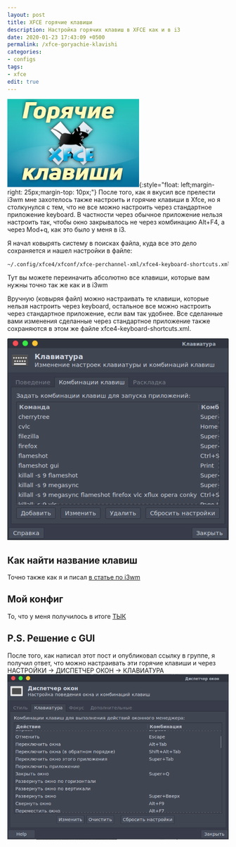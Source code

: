```yaml
---
layout: post
title: XFCE горячие клавиши
description: Настройка горячих клавиш в XFCE как и в i3
date: 2020-01-23 17:43:09 +0500
permalink: /xfce-goryachie-klavishi
categories: 
- configs
tags:
- xfce
edit: true
---
```

![Настройка горячих клавиш в XFCE как и в i3](../img/xfce-goryachie-klavishi.jpg){:style="float: left;margin-right: 25px;margin-top: 10px;"}
После того, как я вкусил все прелести i3wm мне захотелось также настроить и горячие клавиши в Xfce, но я столкунулся с тем, что не все можно настроить через стандартное приложение keyboard. В частности через обычное приложение нельзя настроить так, чтобы окно закрывалось не через комбинацию Alt+F4, а через Mod+q, как это было у меня в i3.

Я начал ковырять систему в поисках файла, куда все это дело сохраняется и нашел настройки в файле: 

```sh
~/.config/xfce4/xfconf/xfce-perchannel-xml/xfce4-keyboard-shortcuts.xml
```
Тут вы можете переиначить абсолютно все клавиши, которые вам нужны точно так же как и в i3wm

Вручную (ковыряя файл) можно настраивать те клавиши, которые нельзя настроить через keyboard, остальное все можно настроить через стандартное приложение, если вам так удобнее. Все сделанные вами изменения сделанные через стандартное приложение также сохраняются в этом же файле xfce4-keyboard-shortcuts.xml. 

![Настройка горячих клавиш в XFCE как и в i3](../img/2020-01-24_14.png)


## Как найти название клавиш
Точно также как я и писал [в статье по i3wm](https://ordanax.github.io/i3wm)

## Мой конфиг 
То, что у меня получилось в итоге [ТЫК](https://github.com/ordanax/dots/blob/master/xfce4/xfconf/xfce-perchannel-xml/xfce4-keyboard-shortcuts.xml)

## P.S. Решение с GUI
После того, как написал этот пост и опубликовал ссылку в группе, я получил ответ, что можно настраивать эти горячие клавиши и через НАСТРОЙКИ -> ДИСПЕТЧЕР ОКОН -> КЛАВИАТУРА
![Настройка горячих клавиш в XFCE с GUI](../img/2020-01-24_00.png)

